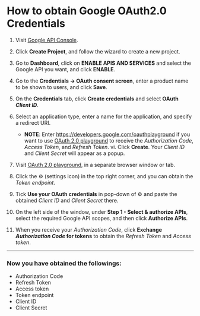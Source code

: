 # How to obtain Google OAuth2.0 Credentials

1. Visit [Google API Console](https://console.developers.google.com).
2. Click **Create Project**, and follow the wizard to create a new project.
3. Go to **Dashboard**, click on **ENABLE APIS AND SERVICES** and select the Google API you want, and click **ENABLE**.
4. Go to the **Credentials → OAuth consent screen**, enter a product name to be shown to users, and click **Save**.
5. On the **Credentials** tab, click **Create credentials** and select **OAuth _Client ID_**.
6. Select an application type, enter a name for the application, and specify a redirect URI.
    - **NOTE**: Enter https://developers.google.com/oauthplayground if you want to use [OAuth 2.0 playground](https://developers.google.com/oauthplayground) to receive the _Authorization Code_, _Access Token_, and _Refresh Token_.
 vi. Click **Create**. Your _Client ID_ and _Client Secret_ will appear as a popup.

7. Visit [OAuth 2.0 playground](https://developers.google.com/oauthplayground), in a separate browser window or tab.
8. Click the ⚙️ (settings icon) in the top right corner, and you can obtain the _Token endpoint_.
9. Tick **Use your OAuth credentials** in pop-down of ⚙️ and paste the obtained _Client ID_ and _Client Secret_ there.
10. On the left side of the window, under **Step 1 - Select & authorize APIs**, select the required Google API scopes, and then click **Authorize APIs**.
11. When you receive your _Authorization Code_, click **Exchange _Authorization Code_ for tokens** to obtain the _Refresh Token_ and _Access token_.

---

### Now you have obtained the followings:
- Authorization Code
- Refresh Token
- Access token
- Token endpoint
- Client ID
- Client Secret
